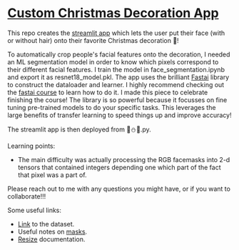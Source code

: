 # **[Custom Christmas Decoration App](https://xmas-bauble-face.streamlit.app/)**

This repo creates the [streamlit app](https://xmas-bauble-face.streamlit.app/) which lets the user put their face (with or without hair) onto their favorite Christmas decoration 🎄!

To automatically crop people's facial features onto the decoration, I needed an ML segmentation model in order to know which pixels correspond to their different facial features. I train the model in face_segmentation.ipynb and export it as resnet18_model.pkl. The app uses the brilliant [Fastai](https://docs.fast.ai/) library to construct the dataloader and learner. I highly recommend checking out the [fastai course](https://course.fast.ai/) to learn how to do it. I made this piece to celebrate finishing the course! The library is so powerful because it focusses on fine tuning pre-trained models to do your specific tasks. This leverages the large benefits of transfer learning to speed things up and improve accuracy!

The streamlit app is then deployed from 🎄⛄️🎄.py.

Learning points:
- The main difficulty was actually processing the RGB facemasks into 2-d tensors that contained integers depending one which part of the fact that pixel was a part of.

Please reach out to me with any questions you might have, or if you want to collaborate!!!

Some useful links:
- [Link](https://store.mut1ny.com/product/face-head-segmentation-dataset-community-edition?v=6048de06ffbd) to the dataset.
- Useful notes on [masks](https://docs.fast.ai/vision.core.html#PILImage.create).
- [Resize](https://docs.fast.ai/vision.augment.html#resize) documentation.
